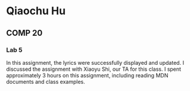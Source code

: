 # Qiaochu Hu
## COMP 20
### Lab 5

In this assignment, the lyrics were successfully displayed and updated. 
I discussed the assignment with Xiaoyu Shi, our TA for this class. 
I spent approximately 3 hours on this assignment, including reading MDN documents and class examples. 

